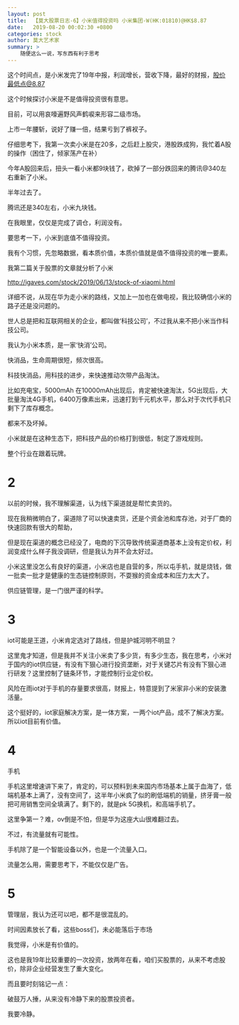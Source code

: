 ```yaml
---
layout: post
title:  【莫大股票日志-6】小米值得投资吗 小米集团-W(HK:01810)@HK$8.87
date:   2019-08-20 00:02:30 +0800
categories: stock 
author: 莫大艺术家
summary: >
    随便这么一说，写东西有利于思考
---
```


这个时间点，是小米发完了19年中报，利润增长，营收下降，最好的财报，股价最低点@8.87

这个时候探讨小米是不是值得投资很有意思。

目前，可以用哀嚎遍野风声鹤唳来形容二级市场。

上市一年腰斩，说好了赚一倍，结果亏到了裤衩子。

仔细思考下，我第一次卖小米是在20多，之后赶上股灾，港股跌成狗，我忙着A股的操作（困住了，倾家荡产在补）

今年A股回来后，扭头一看小米都9块钱了，砍掉了一部分跌回来的腾讯@340左右重新了小米。

半年过去了。

腾讯还是340左右，小米九块钱。

在我眼里，仅仅是完成了调仓，利润没有。




要思考一下，小米到底值不值得投资。

我有个习惯，先忽略数据，看本质价值，本质价值就是值不值得投资的唯一要素。

我第二篇关于股票的文章就分析了小米

http://igaves.com/stock/2019/06/13/stock-of-xiaomi.html

详细不说，从现在华为走小米的路线，又加上一加也在做电视，我比较确信小米的路子还是没问题的。

世人总是把和互联网相关的企业，都叫做‘科技公司’，不过我从来不把小米当作科技公司。

我认为小米本质，是一家‘快消’公司。

快消品，生命周期很短，频次很高。

科技快消品，用科技的进步，来快速推动次带产品淘汰。

比如充电宝，5000mAh 在10000mAh出现后，肯定被快速淘汰，5G出现后，大批量淘汰4G手机，6400万像素出来，迅速打到千元机水平，那么对于次代手机只剩下了库存概念。

都来不及坏掉。

小米就是在这种生态下，把科技产品的价格打到很低，制定了游戏规则。

整个行业在跟着玩牌。

# 2

以前的时候，我不理解渠道，认为线下渠道就是帮忙卖货的。

现在我稍微明白了，渠道除了可以快速卖货，还是个资金池和库存池，对于厂商的快速回款有很大的帮助，

但是现在渠道的概念已经没了，电商的下沉导致传统渠道商基本上没有定价权，利润变成什么样子我没调研，但是我认为并不会太好过。

小米这里没怎么有良好的渠道，小米店也是自营的多，所以屯手机，就是烧钱，做一批卖一批才是健康的生态链控制原则，不耍猴的资金成本和压力太大了。

供应链管理，是一门很严谨的科学。


# 3

iot可能是王道，小米肯定选对了路线，但是护城河明不明显？

这里鬼才知道，但是我并不关注小米卖了多少货，有多少生态，我在思考，小米对于国内的iot供应链，有没有下狠心进行投资垄断，对于关键芯片有没有下狠心进行研发？这里控制了链条环节，才能控制行业定价权。

风险在雨iot对于手机的存量要求很高，财报上，特意提到了米家非小米的安装激活量。

这个挺好的，iot家庭解决方案，是一体方案，一两个iot产品，成不了解决方案。所以iot目前有价值。

# 4

手机

手机这里增速讲下来了，肯定的，可以预料到未来国内市场基本上属于血海了，低端机基本上满了，没有空间了，这半年小米疯了似的刷低端机的销量，挤牙膏一般把可用销售空间全填满了。剩下的，就是pk 5G换机，和高端手机了。

这里争第一？难，ov倒是不怕，但是华为这座大山很难翻过去。

不过，有流量就有可能性。

手机除了是一个智能设备以外，也是一个流量入口。

流量怎么用，需要思考下，不能仅仅是广告。

# 5

管理层，我认为还可以吧，都不是很混乱的。

时间因素放长了看，这些boss们，未必能落后于市场



我觉得，小米是有价值的。

这也是我19年比较重要的一次投资，放两年在看，咱们买股票的，从来不考虑股价，除非企业经营发生了重大变化。

而且要时刻铭记一点：

破鼓万人捶，从来没有冷静下来的股票投资者。

我要冷静。







